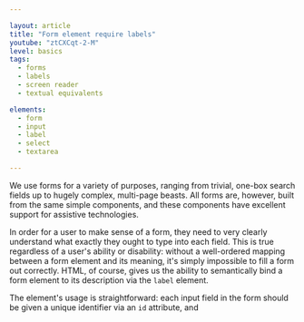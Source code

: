 ```yaml
---

layout: article
title: "Form element require labels"
youtube: "ztCXCqt-2-M"
level: basics
tags:
  - forms
  - labels
  - screen reader
  - textual equivalents

elements:
  - form
  - input
  - label
  - select
  - textarea

---
```

We use forms for a variety of purposes, ranging from trivial, one-box search fields up to hugely complex, multi-page beasts. All forms are, however, built from the same simple components, and these components have excellent support for assistive technologies.

In order for a user to make sense of a form, they need to very clearly understand what exactly they ought to type into each field. This is true regardless of a user's ability or disability: without a well-ordered mapping between a form element and its meaning, it's simply impossible to fill a form out correctly. HTML, of course, gives us the ability to semantically bind a form element to its description via the `label` element.

The element's usage is straightforward: each input field in the form should be given a unique identifier via an `id` attribute, and
